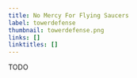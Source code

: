 ```yaml
---
title: No Mercy For Flying Saucers
label: towerdefense
thumbnail: towerdefense.png
links: []
linktitles: []
---
```

TODO